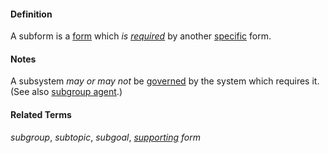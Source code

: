 #### Definition

A subform is a [form](https://github.com/gcassel/Modular-Organization-Terminology/blob/master/terms/form.md) which *is [required](https://github.com/gcassel/Modular-Organization-Terminology/blob/master/terms/require.md)* by another [specific](https://github.com/gcassel/Modular-Organization-Terminology/blob/master/terms/specific.md) form.

#### Notes

A subsystem *may or may not* be [governed](https://github.com/gcassel/Modular-Organization-Terminology/blob/master/terms/govern.md) by the system which requires it.  (See also [subgroup agent](https://github.com/gcassel/Modular-Organization-Terminology/blob/master/compound-terms/subgroup-agent.md).)

#### Related Terms

*subgroup*, *subtopic*, *subgoal*, *[supporting](https://github.com/gcassel/Modular-Organization-Terminology/blob/master/terms/support.md) form*



